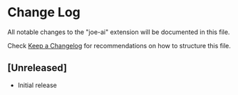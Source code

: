 # Change Log

All notable changes to the "joe-ai" extension will be documented in this file.

Check [Keep a Changelog](http://keepachangelog.com/) for recommendations on how to structure this file.

## [Unreleased]

- Initial release